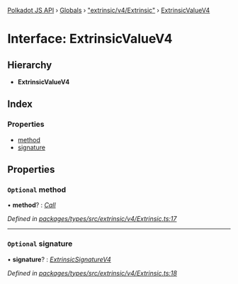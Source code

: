 [Polkadot JS API](../README.md) › [Globals](../globals.md) › ["extrinsic/v4/Extrinsic"](../modules/_extrinsic_v4_extrinsic_.md) › [ExtrinsicValueV4](_extrinsic_v4_extrinsic_.extrinsicvaluev4.md)

# Interface: ExtrinsicValueV4

## Hierarchy

* **ExtrinsicValueV4**

## Index

### Properties

* [method](_extrinsic_v4_extrinsic_.extrinsicvaluev4.md#optional-method)
* [signature](_extrinsic_v4_extrinsic_.extrinsicvaluev4.md#optional-signature)

## Properties

### `Optional` method

• **method**? : *[Call](../classes/_generic_call_.call.md)*

*Defined in [packages/types/src/extrinsic/v4/Extrinsic.ts:17](https://github.com/polkadot-js/api/blob/3f4576f524/packages/types/src/extrinsic/v4/Extrinsic.ts#L17)*

___

### `Optional` signature

• **signature**? : *[ExtrinsicSignatureV4](../classes/_extrinsic_v4_extrinsicsignature_.extrinsicsignaturev4.md)*

*Defined in [packages/types/src/extrinsic/v4/Extrinsic.ts:18](https://github.com/polkadot-js/api/blob/3f4576f524/packages/types/src/extrinsic/v4/Extrinsic.ts#L18)*
